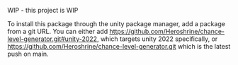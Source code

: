 WIP - this project is WIP

To install this package through the unity package manager, add a package from a git URL. You can either add https://github.com/Heroshrine/chance-level-generator.git#unity-2022, which targets unity 2022 specifically, or https://github.com/Heroshrine/chance-level-generator.git which is the latest push on main.
